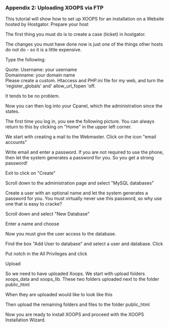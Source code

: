 ### Appendix 2:  Uploading XOOPS via FTP


This tutorial will show how to set up XOOPS for an installation on a Website hosted by Hostgator. 
Prepare your host 

The first thing you must do is to create a case (ticket) in hostgator. 

The changes you must have done now is just one of the things other hosts do not do - so it is a little expensive. 

Type the following: 

Quote:
Username: your username <br>
Domainname: your domain name <br>
Please create a custom. Htaccess and PHP.ini file for my web, and turn the 'register_globals' and' allow_url_fopen 'off. 

It tends to be no problem. 

Now you can then log into your Cpanel, which the administration since the states. 

The first time you log in, you see the following picture. 
You can always return to this by clicking on "Home" in the upper left corner. 

We start with creating a mail to the Webmaster. 
Click on the icon "email accounts" 
 

Write email and enter a password. 
If you are not required to use the phone, then let the system generates a password for you. So you get a strong password! 

Exit to click on "Create" 

Scroll down to the administration page and select "MySQL databases" 

 

Create a user with an optional name and let the system generates a password for you. 
You must virtually never use this password, so why use one that is easy to cracke? 

 

 

Scroll down and select "New Database" 

Enter a name and choose 

 

Now you must give the user access to the database. 

Find the box "Add User to database" and select a user and database. 
Click 

 

Put notch in the All Privileges and click 

 

 
Upload 

So we need to have uploaded Xoops. 
We start with upload folders xoops_data and xoops_lib. 
These two folders uploaded next to the folder public_html 

 

When they are uploaded would like to look like this 



 

Then upload the remaining folders and files to the folder public_html 

 

Now you are ready to install XOOPS and proceed with the XOOPS Installation Wizard.


 
